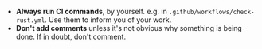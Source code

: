 - **Always run CI commands**, by yourself. e.g. in `.github/workflows/check-rust.yml`. Use them to inform you of your work.
- **Don't add comments** unless it's not obvious why something is being done. If in doubt, don't comment.
